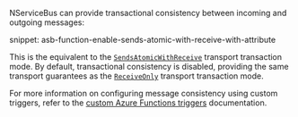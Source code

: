 NServiceBus can provide transactional consistency between incoming and outgoing messages:

snippet: asb-function-enable-sends-atomic-with-receive-with-attribute

This is the equivalent to the [`SendsAtomicWithReceive`](/transports/transactions.md#transactions-transport-transaction-sends-atomic-with-receive) transport transaction mode. By default, transactional consistency is disabled, providing the same transport guarantees as the [`ReceiveOnly`](/transports/transactions.md#transactions-transport-transaction-receive-only) transport transaction mode.

For more information on configuring message consistency using custom triggers, refer to the [custom Azure Functions triggers](/nservicebus/hosting/azure-functions-service-bus/custom-triggers.md) documentation.
